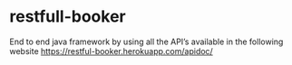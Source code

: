 # restfull-booker
End to end java framework by using all the API’s available in the following website  https://restful-booker.herokuapp.com/apidoc/
